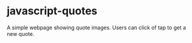 # javascript-quotes
A simple webpage showing quote images. Users can click of tap to get a new quote.
